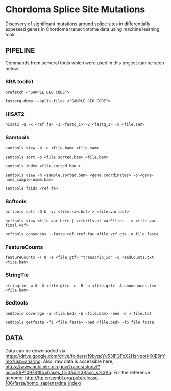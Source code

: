 # Chordoma Splice Site Mutations

Discovery of significant mutations around splice sites in differentially expessed genes in Chordoma transcriptome data using machine learning tools.

## PIPELINE

Commands from serveral tools which were used in this project can be seen below.

### SRA toolkit

```
prefetch <"SAMPLE GEO CODE">

fasterq-dump --split-files <"SAMPLE GEO CODE">
```

### HISAT2

```
hisat2 -q -x <ref.fa> -1 <fastq_1> -2 <fastq_2> -S <file.sam>
```

### Samtools

```
samtools view -b -o <file.bam> <file.sam>

samtools sort -o <file.sorted.bam> <file.bam>

samtools index <file.sorted.bam >

samtools view -h <sample.sorted.bam> <gene coordinates> -o <gene-name_sample-name.bam>

samtools faidx <ref.fa>

```
### Bcftools

```
bcftools call -O b -vc <file.raw.bcf> > <file.var.bcf>

bcftools view <file.var.bcf> | vcfutils.pl varFilter - > <file.var-final.vcf>

bcftools consensus --fasta-ref <ref.fa> <file.vcf.gz> -o file.fasta

```
### FeatureCounts

```
featureCounts -T 8 -a <file.gtf> "transcrip_id" -o readCounts.txt <file.bam>

```

### StringTie

```
stringtie -p 8 -G <file.gtf> -e -B -o <file.gtf> -A abundances.tsv <file.bam>

```

### Bedtools

```
bedtools coverage -a <file.bed> -b <file.bam> -bed -d > file.txt

bedtools getfasta -fi <file.fasta> -bed <file.bed> -fo file.fasta

```


## DATA

Data can be downloaded via https://drive.google.com/drive/folders/19bvqcYv53lFGFoX2HsNporkIXiE5nYmo?usp=sharing. Also, raw data is accessible here, https://www.ncbi.nlm.nih.gov/Traces/study/?acc=SRP109781&o=bases_l%3Ad%3Bacc_s%3Aa. For the reference genome, http://ftp.ensembl.org/pub/release-106/fasta/homo_sapiens/dna_index/
